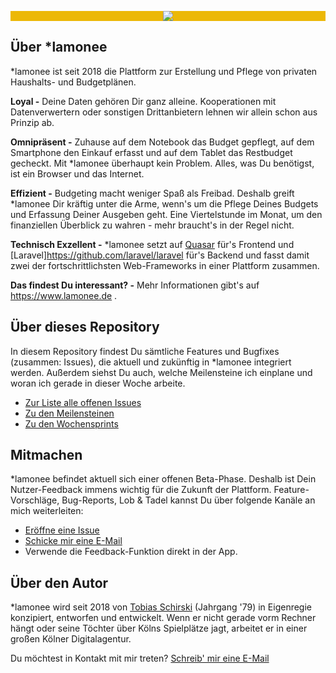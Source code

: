 <p align="center" style="background-color:#ecb807;"><img src="https://user-images.githubusercontent.com/40628353/88659608-9daa0c00-d0d5-11ea-8f1b-52db90a75f00.jpg"></p>



## Über \*lamonee
\*lamonee ist seit 2018 die Plattform zur Erstellung und Pflege von privaten Haushalts- und Budgetplänen.

**Loyal -**
Deine Daten gehören Dir ganz alleine. Kooperationen mit Datenverwertern oder sonstigen Drittanbietern lehnen wir allein schon aus Prinzip ab.

**Omnipräsent -**
Zuhause auf dem Notebook das Budget gepflegt, auf dem Smartphone den Einkauf erfasst und auf dem Tablet das Restbudget gecheckt. Mit \*lamonee überhaupt kein Problem. Alles, was Du benötigst, ist ein Browser und das Internet.

**Effizient -**
Budgeting macht weniger Spaß als Freibad. Deshalb greift \*lamonee Dir kräftig unter die Arme, wenn's um die Pflege Deines Budgets und Erfassung Deiner Ausgeben geht. Eine Viertelstunde im Monat, um den finanziellen Überblick zu wahren - mehr braucht's in der Regel nicht.

**Technisch Exzellent -**
\*lamonee setzt auf [Quasar](https://github.com/quasarframework/quasar) für's Frontend und [Laravel]https://github.com/laravel/laravel für's Backend und fasst damit zwei der fortschrittlichsten Web-Frameworks in einer Plattform zusammen.


**Das findest Du interessant? -**
Mehr Informationen gibt's auf https://www.lamonee.de .



## Über dieses Repository
In diesem Repository findest Du sämtliche Features und Bugfixes (zusammen: Issues), die aktuell und zukünftig in \*lamonee integriert werden. Außerdem siehst Du auch, welche Meilensteine ich einplane und woran ich gerade in dieser Woche arbeite.

* [Zur Liste alle offenen Issues](https://github.com/Tosh79/lamonee_backlog/issues)
* [Zu den Meilensteinen](https://github.com/Tosh79/lamonee_backlog/milestones)
* [Zu den Wochensprints](https://github.com/Tosh79/lamonee_backlog/projects)




## Mitmachen
\*lamonee befindet aktuell sich einer offenen Beta-Phase. Deshalb ist Dein Nutzer-Feedback immens wichtig für die Zukunft der Plattform. Feature-Vorschläge, Bug-Reports, Lob & Tadel kannst Du über folgende Kanäle an mich weiterleiten:
* [Eröffne eine Issue](https://github.com/Tosh79/lamonee_backlog/issues)
* [Schicke mir eine E-Mail](mailto:vorschlag@lamonee.de)
* Verwende die Feedback-Funktion direkt in der App.



## Über den Autor
\*lamonee wird seit 2018 von [Tobias Schirski](https://www.linkedin.com/in/tobiasschirski/) (Jahrgang '79) in Eigenregie konzipiert, entworfen und entwickelt. Wenn er nicht gerade vorm Rechner hängt oder seine Töchter über Kölns Spielplätze jagt, arbeitet er in einer großen Kölner Digitalagentur.

Du möchtest in Kontakt mit mir treten? [Schreib' mir eine E-Mail](mailto:tobias@lamonee.de)

